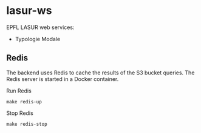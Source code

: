 # lasur-ws

EPFL LASUR web services:

* Typologie Modale


## Redis

The backend uses Redis to cache the results of the S3 bucket queries. The Redis server is started in a Docker container.

Run Redis
```
make redis-up
```

Stop Redis
```
make redis-stop
```